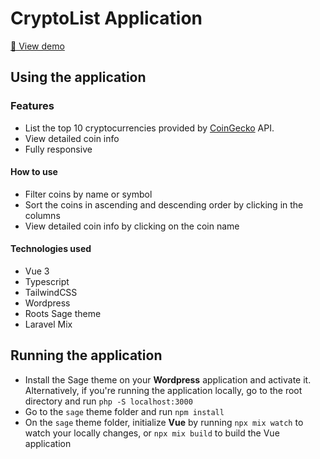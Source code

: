 # CryptoList Application

[🔗 View demo](https://cryptolist.capinhaparaiphone.com/)

## Using the application

### Features
- List the top 10 cryptocurrencies provided by [CoinGecko](https://www.coingecko.com) API.
- View detailed coin info
- Fully responsive

#### How to use
- Filter coins by name or symbol
- Sort the coins in ascending and descending order by clicking in the columns
- View detailed coin info by clicking on the coin name

#### Technologies used
- Vue 3
- Typescript
- TailwindCSS
- Wordpress
- Roots Sage theme
- Laravel Mix

## Running the application
- Install the Sage theme on your **Wordpress** application and activate it. Alternatively, if you're running the application locally, go to the root directory and run `php -S localhost:3000`
- Go to the `sage` theme folder and run `npm install`
- On the `sage` theme folder, initialize **Vue** by running `npx mix watch` to watch your locally changes, or `npx mix build` to build the Vue application
